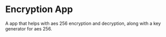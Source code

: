 # Encryption App

A app that helps with aes 256 encryption and decryption, along with a key generator for aes 256.
